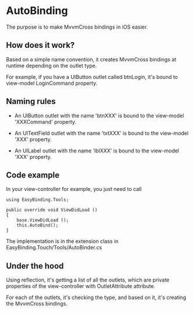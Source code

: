 AutoBinding
===========

The purpose is to make MvvmCross bindings in iOS easier.


How does it work?
-----------------

Based on a simple name convention, it creates MvvmCross bindings at runtime depending on the outlet type.

For example, if you have a UIButton outlet called btnLogin, it's bound to view-model LoginCommand property.


Naming rules
-----------------

- An UIButton outlet with the name 'btnXXX' is bound to the view-model 'XXXCommand' property.

- An UITextField outlet with the name 'txtXXX' is bound to the view-model 'XXX' property.

- An UILabel outlet with the name 'lblXXX' is bound to the view-model 'XXX' property.


Code example
-------------

In your view-controller for example, you just need to call

    using EasyBinding.Tools;
    
    public override void ViewDidLoad () 
    {
		base.ViewDidLoad ();
		this.AutoBind();
    }
    
The implementation is in the extension class in EasyBinding.Touch/Tools/AutoBinder.cs


Under the hood
--------------

Using reflection, it's getting a list of all the outlets, which are private properties of the view-controller with OutletAttribute attribute.

For each of the outlets, it's checking the type, and based on it, it's creating the MvvmCross bindings.


